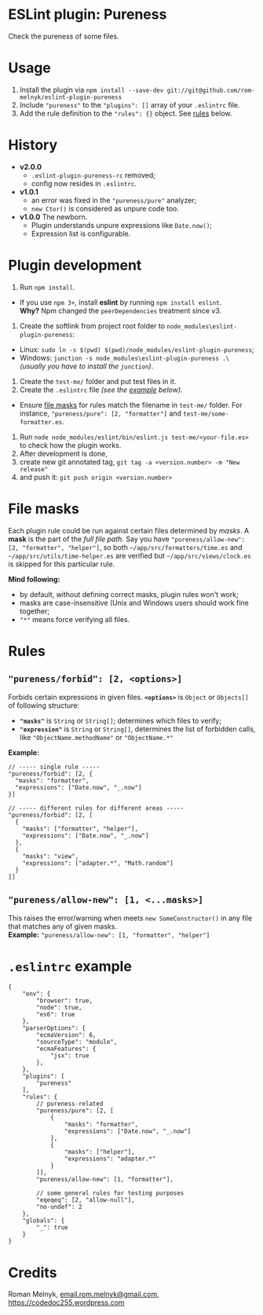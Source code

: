 # ESLint plugin: Pureness
Check the pureness of some files.

# Usage
1. Install the plugin via `npm install --save-dev git://git@github.com/rom-melnyk/eslint-plugin-pureness`
1. Include `"pureness"` to the `"plugins": []` array of your `.eslintrc` file.
1. Add the rule definition to the `"rules": {}` object. See [rules](#rules) below.

# History
- **v2.0.0**
  - `.eslint-plugin-pureness-rc` removed;
  - config now resides in `.eslintrc`.
- **v1.0.1**
  - an error was fixed in the `"pureness/pure"` analyzer;
  - `new Ctor()` is considered as unpure code too.
- **v1.0.0** The newborn.
  - Plugin understands unpure expressions like `Date.now()`;
  - Expression list is configurable.

# Plugin development
1. Run `npm install`.
  - If you use `npm 3+`, install **eslint** by running `npm install eslint`.  
   **Why?** Npm changed the `peerDependencies` treatment since v3.
1. Create the softlink from project root folder to `node_modules\eslint-plugin-pureness`:
  - Linux: `sudo ln -s $(pwd) $(pwd)/node_modules/eslint-plugin-pureness`;
  - Windows: `junction -s node_modules\eslint-plugin-pureness .\` _(usually you have to install the `junction`)_.
1. Create the `test-me/` folder and put test files in it.
1. Create the `.eslintrc` file _(see the [example](#eslintrc-example) below)._
  - Ensure [file masks](#file-masks) for rules match the filename in `test-me/` folder. For instance, `"pureness/pure": [2, "formatter"]` and `test-me/some-formatter.es`.
1. Run `node node_modules/eslint/bin/eslint.js test-me/<your-file.es>` to check how the plugin works.
1. After development is done,
  1. create new git annotated tag, `git tag -a <version.number> -m "New release"`
  1. and push it: `git push origin <version.number>`

# File masks
Each plugin rule could be run against certain files determined by _masks_. A **mask** is the part of the _full file path._ Say you have `"pureness/allow-new": [2, "formatter", "helper"]`, so both `~/app/src/formatters/time.es` and `~/app/src/utils/time-helper.es` are verified but `~/app/src/views/clock.es` is skipped for this particular rule.

**Mind following:**
- by default, without defining correct masks, plugin rules won't work;
- masks are case-insensitive (Unix and Windows users should work fine together;
- `"*"` means force verifying all files.

# Rules
## `"pureness/forbid": [2, <options>]`
Forbids certain expressions in given files. **`<options>`** is `Object` or `Objects[]` of following structure:

- **`"masks"`** is `String` or `String[]`; determines which files to verify;
- **`"expression"`** is `String` or `String[]`, determines the list of forbidden calls, like `"ObjectName.methodName"` or `"ObjectName.*"`

**Example:**
```
// ----- single rule -----
"pureness/forbid": [2, {
  "masks": "formatter",
  "expressions": ["Date.now", "_.now"]
}]

// ----- different rules for different areas -----
"pureness/forbid": [2, [
  {
    "masks": ["formatter", "helper"],
    "expressions": ["Date.now", "_.now"]
  },
  {
    "masks": "view",
    "expressions": ["adapter.*", "Math.random"]
  }
]]
```

## `"pureness/allow-new": [1, <...masks>]`
This raises the error/warning when meets `new SomeConstructor()` in any file that matches any of given masks.  
**Example:** `"pureness/allow-new": [1, "formatter", "helper"]`

# `.eslintrc` example
```
{
    "env": {
        "browser": true,
        "node": true,
        "es6": true
    },
    "parserOptions": {
        "ecmaVersion": 6,
        "sourceType": "module",
        "ecmaFeatures": {
            "jsx": true
        },
    },
    "plugins": [
        "pureness"
    ],
    "rules": {
        // pureness-related
        "pureness/pure": [2, [
            {
                "masks": "formatter",
                "expressions": ["Date.now", "_.now"]
            },
            {
                "masks": ["helper"],
                "expressions": "adapter.*"
            }
        ]],
        "pureness/allow-new": [1, "formatter"],

        // some general rules for testing purposes
        "eqeqeq": [2, "allow-null"],
        "no-undef": 2
    },
    "globals": {
        "_": true
    }
}
```

# Credits
Roman Melnyk, <email.rom.melnyk@gmail.com>, https://codedoc255.wordpress.com
